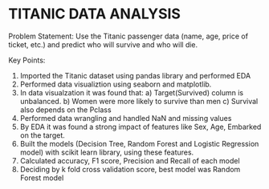 # TITANIC DATA ANALYSIS

Problem Statement: Use the Titanic passenger data (name, age, price of ticket, etc.) and predict who will survive and who will die.

Key Points:
1) Imported the Titanic dataset using pandas library and performed EDA
1) Performed data visualiztion using seaborn and matplotlib.
2) In data visualzation it was found that:
        a) Target(Survived) column is unbalanced.
        b) Women were more likely to survive than men
        c) Survival also depends on the Pclass 
3) Performed data wrangling and handled NaN and missing values
4) By EDA it was found a strong impact of features like Sex, Age, Embarked on the target.
5) Built the models (Decision Tree, Random Forest and Logistic Regression model) with scikit learn library, using these features.
6) Calculated accuracy, F1 score, Precision and Recall of each model
7) Deciding by k fold cross validation score, best model was Random Forest model
